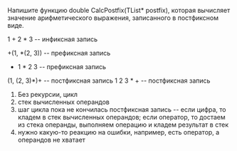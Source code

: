 Напишите функцию double CalcPostfix(TList* postfix), которая вычисляет значение арифметического выражения, записанного в постфиксном виде.

1 + 2 * 3 -- инфиксная запись

+(1, *(2, 3))
-- префиксная запись
+ 1 * 2 3
-- префиксная запись

(1, (2, 3)*)+
-- постфиксная запись
1 2 3 * +
-- постфиксная запись


1. Без рекурсии, цикл
2. стек вычисленных операндов
3. шаг цикла пока не кончилась постфиксная запись -- если цифра, то кладем в стек вычисленных операндов; если оператор, то достаем из стека операнды, выполняем операцию и кладем результат в стек
4. нужно какую-то реакцию на ошибки, например, есть оператор, а операндов не хватает
